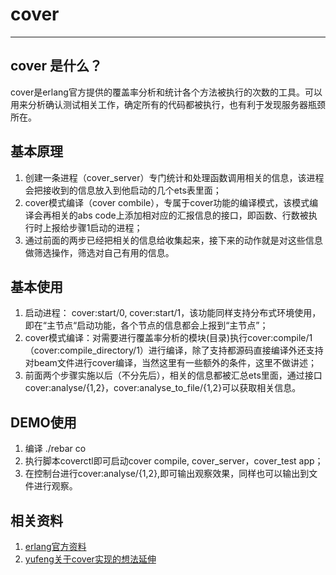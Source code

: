 # cover 

-----

## cover 是什么？
cover是erlang官方提供的覆盖率分析和统计各个方法被执行的次数的工具。可以用来分析确认测试相关工作，确定所有的代码都被执行，也有利于发现服务器瓶颈所在。
## 基本原理
1. 创建一条进程（cover_server）专门统计和处理函数调用相关的信息，该进程会把接收到的信息放入到他启动的几个ets表里面；
2. cover模式编译（cover combile），专属于cover功能的编译模式，该模式编译会再相关的abs code上添加相对应的汇报信息的接口，即函数、行数被执行时上报给步骤1启动的进程；
3. 通过前面的两步已经把相关的信息给收集起来，接下来的动作就是对这些信息做筛选操作，筛选对自己有用的信息。

## 基本使用
1. 启动进程： cover:start/0, cover:start/1，该功能同样支持分布式环境使用，即在“主节点“启动功能，各个节点的信息都会上报到“主节点”；
2. cover模式编译：对需要进行覆盖率分析的模块(目录)执行cover:compile/1（cover:compile_directory/1）进行编译，除了支持都源码直接编译外还支持对beam文件进行cover编译，当然这里有一些额外的条件，这里不做讲述；
3. 前面两个步骤实施以后（不分先后），相关的信息都被汇总ets里面，通过接口cover:analyse/{1,2}，cover:analyse_to_file/{1,2}可以获取相关信息。

## DEMO使用
1. 编译 ./rebar co
2. 执行脚本coverctl即可启动cover compile, cover_server，cover_test app；
3. 在控制台进行cover:analyse/{1,2},即可输出观察效果，同样也可以输出到文件进行观察。

## 相关资料
1. [erlang官方资料](http://erlang.org/doc/man/cover.html)
2. [yufeng关于cover实现的想法延伸](http://mryufeng.iteye.com/blog/482204)